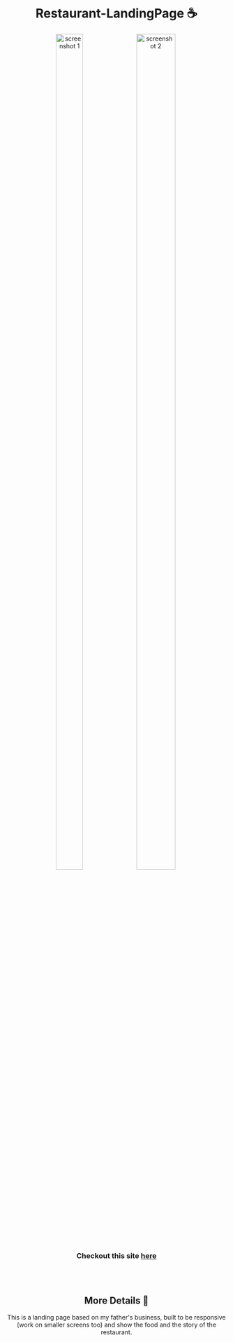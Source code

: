<h1 align="center">
  Restaurant-LandingPage ☕  
</h1>

<!--
<h3 align="center">
  📺 You can watch a quick showcase
  <a href= "https://www.youtube.com/watch?v=B-BlN-RBImA"> here</a>
</h3>
<br>
-->

<p align="center">
  <img src="https://user-images.githubusercontent.com/61806906/225995184-fe1ba306-4511-4363-82d1-9b8e1bcc7315.png" alt="screenshot 1" width="35%" height="70%"/>
  <img src="https://user-images.githubusercontent.com/61806906/225995199-2bab7f62-d186-480b-ae2c-0d8cec1fdd09.png" alt="screenshot 2" width="42%" height="70%"/>
</p>


<br>
<h3 align="center">
  Checkout this site
  <a href= "https://lucas-tito.github.io/Restaurant-LandingPage-ReactJs/"> here</a>
</h3>

<br><br>
<h2 align="center">
  More Details 📃
</h2>

<p align="center">
  This is a landing page based on my father's business, built to be responsive (work on smaller screens too) and show the food and the story of the restaurant.
</p>


